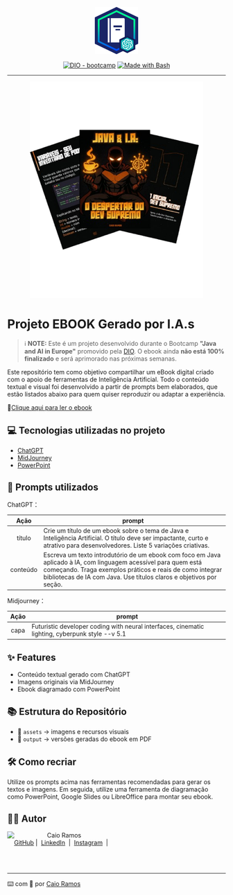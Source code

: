 <p align="center">
    <img width="100" src=".github/assets/banner.png">
</p>

<p align="center">
<a href="https://dio.me/"><img src="https://img.shields.io/badge/DIO-Bootcamp-28DA77?logo=youtube" alt="DIO - bootcamp"></a>
<a href="https://www.gnu.org/software/bash/" title="Go to Bash homepage"><img src="https://img.shields.io/badge/Prompt-Project-blue?logo=gnu-bash&amp;logoColor=white" alt="Made with Bash"></a></p>

-------

<p align="center">
<img 
    src="./assets/cover.png"
    width="400"  
/>
</p>

# Projeto EBOOK Gerado por I.A.s

 > ℹ️ **NOTE:** Este é um projeto desenvolvido durante o Bootcamp **"Java and AI in Europe"** promovido pela [DIO](https://dio.me). O ebook ainda **não está 100% finalizado** e será aprimorado nas próximas semanas.

Este repositório tem como objetivo compartilhar um eBook digital criado com o apoio de ferramentas de Inteligência Artificial. Todo o conteúdo textual e visual foi desenvolvido a partir de prompts bem elaborados, que estão listados abaixo para quem quiser reproduzir ou adaptar a experiência.

📕<a href="LINK_PARA_SEU_PDF" title="Ver PDF">Clique aqui para ler o ebook</a>

## 💻 Tecnologias utilizadas no projeto

- [ChatGPT](https://chat.openai.com/) 
- [MidJourney](https://www.midjourney.com/app/)
- [PowerPoint](https://www.microsoft.com/en/microsoft-365/powerpoint)

## 🧠 Prompts utilizados


ChatGPT：

|   Ação   | prompt                                                                                                                                                                                                                                                                         |
| :------: | ------------------------------------------------------------------------------------------------------------------------------------------------------------------------------------------------------------------------------------------------------------------------------ |
|  título  | Crie um título de um ebook sobre o tema de Java e Inteligência Artificial. O título deve ser impactante, curto e atrativo para desenvolvedores. Liste 5 variações criativas.                                                                                                  |
| conteúdo | Escreva um texto introdutório de um ebook com foco em Java aplicado à IA, com linguagem acessível para quem está começando. Traga exemplos práticos e reais de como integrar bibliotecas de IA com Java. Use títulos claros e objetivos por seção.                          |


Midjourney：

|  Ação  | prompt                                                                                      |
| :----: | ------------------------------------------------------------------------------------------- |
| capa   | Futuristic developer coding with neural interfaces, cinematic lighting, cyberpunk style --v 5.1 |

## ✨ Features

- Conteúdo textual gerado com ChatGPT
- Imagens originais via MidJourney
- Ebook diagramado com PowerPoint

## 📚 Estrutura do Repositório

- 📁 `assets` → imagens e recursos visuais
- 📁 `output` → versões geradas do ebook em PDF

## 🛠️ Como recriar

Utilize os prompts acima nas ferramentas recomendadas para gerar os textos e imagens. Em seguida, utilize uma ferramenta de diagramação como PowerPoint, Google Slides ou LibreOffice para montar seu ebook.

## 👨‍💻 Autor

<p>
    <img 
      align=left 
      width=80 
      src="https://avatars.githubusercontent.com/CaiorrRamos"
    />
    <p>&nbsp;&nbsp;&nbsp;Caio Ramos<br>
    &nbsp;&nbsp;&nbsp;
    <a href="https://github.com/CaiorrRamos">
    GitHub</a>&nbsp;|&nbsp;
    <a href="https://www.linkedin.com/in/caio-ramos-dev/">
    LinkedIn</a>
&nbsp;|&nbsp;
    <a href="#">
    Instagram</a>
&nbsp;|&nbsp;</p>
</p>
<br/><br/>
<p>

---

⌨️ com 💜 por [Caio Ramos](https://github.com/CaiorrRamos)